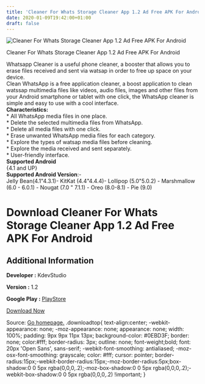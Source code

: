 ```yaml
---
title: 'Cleaner For Whats Storage Cleaner App 1.2 Ad Free APK For Android'
date: 2020-01-09T19:42:00+01:00
draft: false
---
```


![Cleaner For Whats Storage Cleaner App 1.2 Ad Free APK For Android](https://i1.wp.com/apkhome.net/wp-content/uploads/2020/01/Cleaner-For-Whats-Storage-Cleaner-App-1.2-Ad-Free.png "Cleaner For Whats Storage Cleaner App 1.2 Ad Free APK For Android")

  

Cleaner For Whats Storage Cleaner App 1.2 Ad Free APK For Android

Whatsapp Cleaner is a useful phone cleaner, a booster that allows you to erase files received and sent via watsap in order to free up space on your device.  
Clean WhatsApp is a free application cleaner, a boost application to clean watssap multimedia files like videos, audio files, images and other files from your Android smartphone or tablet with one click, the WhatsApp cleaner is simple and easy to use with a cool interface.  
**Characteristics:**  
\* All WhatsApp media files in one place.  
\* Delete the selected multimedia files from WhatsApp.  
\* Delete all media files with one click.  
\* Erase unwanted WhatsApp media files for each category.  
\* Explore the types of watsap media files before cleaning.  
\* Explore the media received and sent separately.  
\* User-friendly interface.  
**Supported Android**  
{4.1 and UP}  
**Supported Android Version**:-  
Jelly Bean(4.1"4.3.1)- KitKat (4.4"4.4.4)- Lollipop (5.0"5.0.2) - Marshmallow (6.0 - 6.0.1) - Nougat (7.0 " 7.1.1) - Oreo (8.0-8.1) - Pie (9.0)

Download Cleaner For Whats Storage Cleaner App 1.2 Ad Free APK For Android
==========================================================================

Additional Information
----------------------

**Developer :** KdevStudio

**Version :** 1.2

**Google Play :** [PlayStore](https://play.google.com/store/apps/details?id=com.kdevstudio.w.cleaner)

  

[Download Now](https://store4app.co/post/cleaner-for-whats-storage-cleaner-app-1-2-ad-free-apk-for-android_1578594835)

  
Source: [Go homepage.](https://store4app.co/post/cleaner-for-whats-storage-cleaner-app-1-2-ad-free-apk-for-android_1578594835) .downloadtop{ text-align:center; -webkit-appearance: none; -moz-appearance: none; appearance: none; width: 100%; padding: 9px 9px 11px 13px; background-color: #0EBD3F; border: none; color:#fff; border-radius: 3px; outline: none; font-weight;bold; font: 20px 'Open Sans', sans-serif; -webkit-font-smoothing: antialiased; -moz-osx-font-smoothing: grayscale; color: #fff; cursor: pointer; border-radius:15px;-webkit-border-radius:15px;-moz-border-radius:5px;box-shadow:0 0 5px rgba(0,0,0,.2);-moz-box-shadow:0 0 5px rgba(0,0,0,.2);-webkit-box-shadow:0 0 5px rgba(0,0,0,.2) !important; }